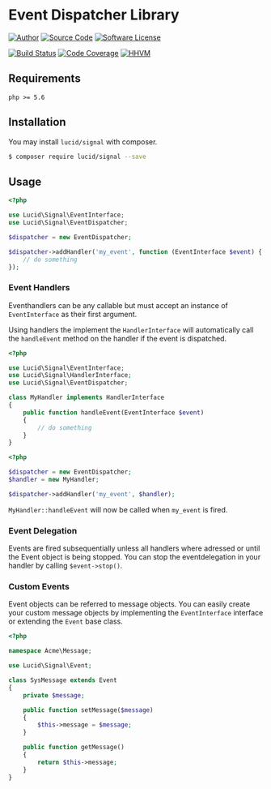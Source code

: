 # Event Dispatcher Library

[![Author](http://img.shields.io/badge/author-iwyg-blue.svg?style=flat-square)](https://github.com/iwyg)
[![Source Code](http://img.shields.io/badge/source-lucid/signal-blue.svg?style=flat-square)](https://github.com/lucidphp/signal/tree/develop)
[![Software License](https://img.shields.io/badge/license-MIT-brightgreen.svg?style=flat-square)](https://github.com/lucidphp/signal/blob/develop/LICENSE.md)

[![Build Status](https://img.shields.io/travis/lucidphp/signal/develop.svg?style=flat-square)](https://travis-ci.org/lucidphp/signal)
[![Code Coverage](https://img.shields.io/coveralls/lucidphp/signal/develop.svg?style=flat-square)](https://coveralls.io/r/lucidphp/signal)
[![HHVM](https://img.shields.io/hhvm/lucid/signal/dev-develop.svg?style=flat-square)](http://hhvm.h4cc.de/package/lucid/signal)	

## Requirements

```
php >= 5.6
```

## Installation

You may install `lucid/signal` with composer.

```bash
$ composer require lucid/signal --save
```

## Usage

```php
<?php

use Lucid\Signal\EventInterface;
use Lucid\Signal\EventDispatcher;

$dispatcher = new EventDispatcher;

$dispatcher->addHandler('my_event', function (EventInterface $event) {
	// do something
});
```

### Event Handlers

Eventhandlers can be any callable but must accept an instance of `EventInterface`
as their first argument.

Using handlers the implement the `HandlerInterface` will automatically call the `handleEvent` method on the handler if the event is dispatched.

```php
<?php

use Lucid\Signal\EventInterface;
use Lucid\Signal\HandlerInterface;
use Lucid\Signal\EventDispatcher;

class MyHandler implements HandlerInterface
{
	public function handleEvent(EventInterface $event)
	{
		// do something
	}
}
```

```php
<?php

$dispatcher = new EventDispatcher;
$handler = new MyHandler;

$dispatcher->addHandler('my_event', $handler);

```

`MyHandler::handleEvent` will now be called when `my_event` is fired.

### Event Delegation

Events are fired subsequentially unless all handlers where adressed or until
the Event object is being stopped. You can stop the eventdelegation in your
handler by calling `$event->stop()`.

### Custom Events

Event objects can be referred to message objects. You can easily create your
custom message objects by implementing the `EventInterface` interface or
extending the `Event` base class.

```php
<?php

namespace Acme\Message;

use Lucid\Signal\Event;

class SysMessage extends Event
{
	private $message;

	public function setMessage($message)
	{
		$this->message = $message;
	}

	public function getMessage()
	{
		return $this->message;
	}
}
```

